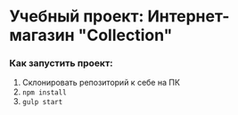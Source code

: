 # Учебный проект: Интернет-магазин "Collection"

### Как запустить проект:
1. Склонировать репозиторий к себе на ПК
2. ```npm install```
3. ```gulp start```
